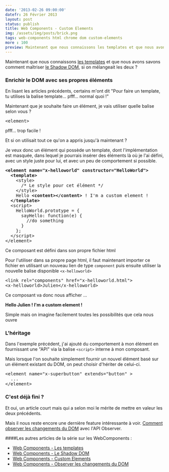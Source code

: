 ```yaml
---
date: '2013-02-26 09:00:00'
datefr: 26 Février 2013
layout: post
status: publish
title: Web Components - Custom Elements
img: /assets/img/posts/brick.png
tags: web-components html chrome dom custom-elements
more : 100
preview: Maintenant que nous connaissons les templates et que nous avons savons comment maîtriser le Shadow DOM, si on mélangeait les deux ? Enrichissons le DOM avec nos propres éléments
---
```


Maintenant que nous connaissons [les templates](/2013/02/18/web-components/) et que nous avons savons comment maîtriser [le Shadow DOM](2013/02/22/shadow-dom/), si on mélangeait les deux ?

### Enrichir le DOM avec ses propres éléments

En lisant les articles précédents, certains m'ont dit "Pour faire un template, tu utilises la balise template... pfff... normal quoi !"

Maintenant que je souhaite faire un élément, je vais utiliser quelle balise selon vous ? 

<pre class="prettyprint" data-lang="html">
&lt;element&gt;
</pre>

pfff... trop facile !

Et si on utilisait tout ce qu'on a appris jusqu'à maintenant ?

Je veux donc un élément qui possède un template, dont l'implémentation est masquée, dans lequel je pourrais insérer des éléments là où je l'ai défini, avec un style juste pour lui, et avec un peu de comportement si possible.

<pre class="prettyprint" data-lang="html">
<strong>&lt;element name="x-helloworld" constructor="HelloWorld"&gt;</strong>
  <strong>&lt;template&gt;</strong>
    &lt;style&gt;
      /* Le style pour cet élément */
    &lt;/style&gt;
    Hello <strong>&lt;content&gt;&lt;/content&gt;</strong> ! I'm a custom element !
  <strong>&lt;/template&gt;</strong>
  &lt;script&gt;
    HelloWorld.prototype = {
      sayHello: function(e) {
        //do something
      }
    };
  &lt;/script&gt;
&lt;/element&gt;
</pre>

Ce composant est défini dans son propre fichier html

Pour l'utiliser dans sa propre page html, il faut maintenant importer ce fichier en utilisant un nouveau lien de type `component` puis ensuite utiliser la nouvelle balise disponible `<x-helloworld>`

<pre class="prettyprint" data-lang="html">
&lt;link rel="components" href="x-helloworld.html"&gt;
&lt;x-helloworld&gt;Julien&lt;/x-helloworld&gt;
</pre>

Ce composant va donc nous afficher ...

<strong>Hello Julien ! I'm a custom element !</strong>

Simple mais on imagine facilement toutes les possibilités que cela nous ouvre

### L'héritage

Dans l'exemple précédent, j'ai ajouté du comportement à mon élément en fournissant une "API" via la balise `<script>` interne à mon composant.

Mais lorsque l'on souhaite simplement fournir un nouvel élément basé sur un élément existant du DOM, on peut choisir d'hériter de celui-ci.

<pre class="prettyprint" data-lang="html">
&lt;element name="x-superbutton" extends="button" &gt;
  ...
&lt;/element&gt;
</pre>

### C'est déjà fini ?

Et oui, un article court mais qui a selon moi le mérite de mettre en valeur les deux précédents.

Mais il nous reste encore une dernière feature intéressante à voir. [Comment observer les changements du DOM](/2013/02/28/dom-observe/) avec l'API Observer.

####Les autres articles de la série sur les WebComponents : 

* [Web Components - Les templates](/2013/02/18/web-components/)
* [Web Components - Le Shadow DOM](/2013/02/22/shadow-dom/)
* [Web Components - Custom Elements](/2013/02/26/custom-elements/)
* [Web Components - Observer les changements du DOM](/2013/02/28/dom-observe/)

